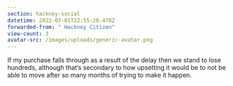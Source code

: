 ```yaml
---
section: hackney-social
datetime: 2022-07-01T22:55:20.470Z
forwarded-from: " Hackney Citizen"
view-count: 3
avatar-src: /images/uploads/generic-avatar.png
---
```

If my purchase falls through as a result of the delay then we stand to lose hundreds, although that’s secondary to how upsetting it would be to not be able to move after so many months of trying to make it happen.
